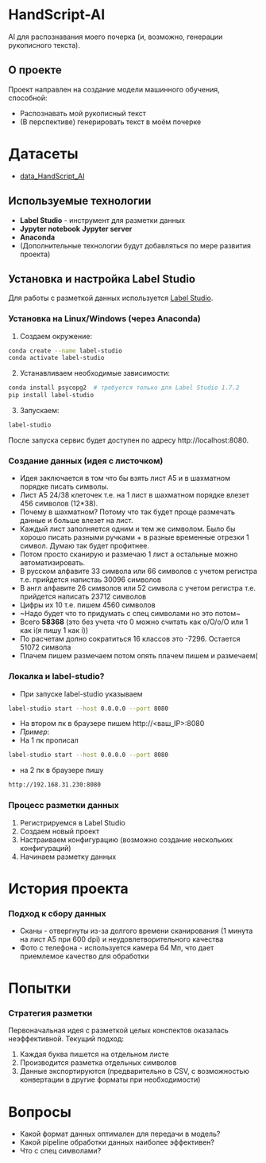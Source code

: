 # HandScript-AI
AI для распознавания моего почерка (и, возможно, генерации рукописного текста).

## О проекте
Проект направлен на создание модели машинного обучения, способной:
- Распознавать мой рукописный текст
- (В перспективе) генерировать текст в моём почерке

# Датасеты
- [data_HandScript_AI](https://drive.google.com/drive/folders/17Wfp3kLH8beWT5GRcoV5iwuVch_BtTu1?usp=sharing)

## Используемые технологии
- **Label Studio** - инструмент для разметки данных
- **Jypyter notebook** **Jypyter server**
- **Anaconda**
- (Дополнительные технологии будут добавляться по мере развития проекта)

## Установка и настройка Label Studio
Для работы с разметкой данных используется [Label Studio](https://labelstud.io/).
### Установка на Linux/Windows (через Anaconda)

1. Создаем окружение:
```bash
conda create --name label-studio
conda activate label-studio
```
2. Устанавливаем необходимые зависимости:
```bash
conda install psycopg2  # требуется только для Label Studio 1.7.2
pip install label-studio
```
3. Запускаем:
```bash
label-studio
```

После запуска сервис будет доступен по адресу http://localhost:8080.

### Создание данных (идея с листочком)
- Идея заключается в том что бы взять лист A5 и в шахматном порядке писать символы.
- Лист A5 24/38 клеточек т.е. на 1 лист в шахматном порядке влезет 456 символов (12*38).
- Почему в шахматном? Потому что так будет проще размечать данные и больше влезет на лист.
- Каждый лист заполняется одним и тем же символом. Было бы хорошо писать разными ручками + в разные временные отрезки 1 символ. Думаю так будет профитнее.
- Потом просто сканирую и размечаю 1 лист а остальные можно автоматизировать.
- В русском алфавите 33 символа или 66 символов с учетом регистра т.е. прийдется напистаь 30096 символов
- В англ алфавите 26 символов или 52 символа с учетом регистра т.е. прийдется написать 23712 символов
- Цифры их 10 т.е. пишем 4560 символов
- ~Надо будет что то придумать с спец символами но это потом~
- Всего **58368** (это без учета что 0 можно считать как o/O/о/О или 1 как i(я пишу 1 как i))
- По расчетам долно сократиться 16 классов это -7296. Остается 51072 символа
- Плачем пишем размечаем потом опять плачем пишем и размечаем(
    
### Локалка и label-studio?
- При запуске label-studio указываем 
```bash
label-studio start --host 0.0.0.0 --port 8080
```
- На втором пк в браузере пишем http://<ваш_IP>:8080
- *Пример*:
- На 1 пк прописал
```bash
label-studio start --host 0.0.0.0 --port 8080
```
- на 2 пк в браузере пишу
```bash
http://192.168.31.230:8080
```

### Процесс разметки данных
1. Регистрируемся в Label Studio
2. Создаем новый проект
3. Настраиваем конфигурацию (возможно создание нескольких конфигураций)
4. Начинаем разметку данных

# История проекта
### Подход к сбору данных
- Сканы - отвергнуты из-за долгого времени сканирования (1 минута на лист A5 при 600 dpi) и неудовлетворительного качества
- Фото с телефона - используется камера 64 Мп, что дает приемлемое качество для обработки

# Попытки 

### Стратегия разметки
Первоначальная идея с разметкой целых конспектов оказалась неэффективной. Текущий подход:
1. Каждая буква пишется на отдельном листе
2. Производится разметка отдельных символов
3. Данные экспортируются (предварительно в CSV, с возможностью конвертации в другие форматы при необходимости)

# Вопросы
- Какой формат данных оптимален для передачи в модель?
- Какой pipeline обработки данных наиболее эффективен?
- Что с спец символами?
